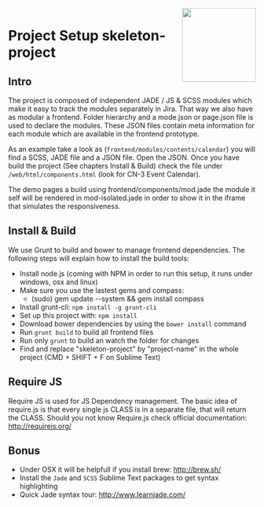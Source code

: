 <img align="right" height="150" style="margin: 0 0 20px 20px" src="http://imgh.us/skeleton.svg">

# Project Setup skeleton-project


## Intro

The project is composed of independent JADE / JS & SCSS modules which make it easy to track the modules separately in Jira. That way we also have as modular a frontend. Folder hierarchy and a mode.json or page.json file is used to declare the modules. These JSON files contain meta information for each module which are available in the frontend prototype.

As an example take a look as (`frontend/modules/contents/calendar`) you will find a SCSS, JADE file and a JSON file. Open the JSON. Once you have build  the project (See chapters Install & Build) check the file under `/web/html/components.html` (look for CN-3 Event Calendar).

The demo pages a build using frontend/components/mod.jade the module it self will be rendered in mod-isolated.jade in order to show it in the iframe that simulates the responsiveness.


## Install & Build

We use Grunt to build and bower to manage frontend dependencies. The following steps will explain how to install the build tools:

- Install node.js (coming with NPM in order to run this setup, it runs under windows, osx and linux)
- Make sure you use the lastest gems and compass:
   - (sudo) gem update --system && gem install compass
- Install grunt-cli: `npm install -g grunt-cli`
- Set up this project with: `npm install`
- Download bower dependencies by using the `bower install` command
- Run `grunt build` to build all frontend files
- Run only `grunt` to build an watch the folder for changes
- Find and replace "skeleton-project" by "project-name" in the whole project (CMD + SHIFT + F on Sublime Text)


## Require JS

Require JS is used for JS Dependency management. The basic idea of require.js is that every single js CLASS is in a separate file, that will return the CLASS. Should you not know Require.js check official documentation: http://requirejs.org/


## Bonus

- Under OSX it will be helpfull if you install brew: http://brew.sh/
- Install the `Jade` and `SCSS` Sublime Text packages to get syntax highlighting
- Quick Jade syntax tour: http://www.learnjade.com/
